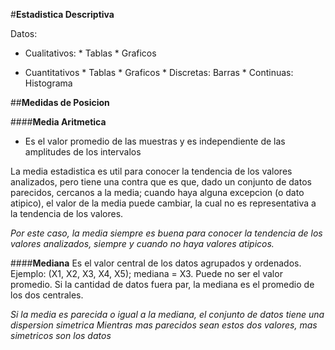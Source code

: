 #**Estadistica Descriptiva**

Datos: 

* Cualitativos: * Tablas
		* Graficos

* Cuantitativos * Tablas
		* Graficos
			* Discretas: Barras
			* Continuas: Histograma

##**Medidas de Posicion**

####**Media Aritmetica**
	
* Es el valor promedio de las muestras  y es independiente de las amplitudes de los intervalos

La media estadistica es util para conocer la tendencia de los valores analizados, pero tiene una contra
que es que, dado un conjunto de datos parecidos, cercanos a la media; cuando haya alguna excepcion (o dato atipico), el
valor de la media puede cambiar, la cual no es representativa a la tendencia de los valores.

*Por este caso, la media siempre es buena para conocer la tendencia de los valores analizados, siempre y cuando
no haya valores atipicos.*

####**Mediana**
Es el valor central de los datos agrupados y ordenados. Ejemplo: (X1, X2, X3, X4, X5); mediana = X3. Puede no ser el valor promedio.
Si la cantidad de datos fuera par, la mediana es el promedio de los dos centrales.


*Si la media es parecida o igual a la mediana, el conjunto de datos tiene una dispersion simetrica*
*Mientras mas parecidos sean estos dos valores, mas simetricos son los datos*
